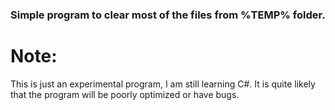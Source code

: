 ### Simple program to clear most of the files from %TEMP% folder.

# Note:
This is just an experimental program, I am still learning C#. It is quite likely that the program will be poorly optimized or have bugs. 
